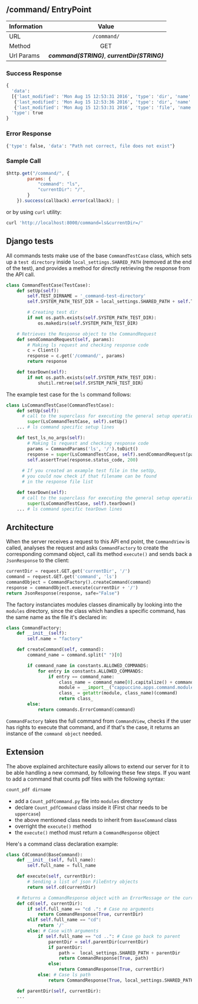 ## /command/ EntryPoint

| Information | Value |
| ----------- |:-------------:|
| URL      | `/command/`        |
| Method   |           GET      |
| Url Params | ***command(STRING)***, ***currentDir(STRING)***      |

### Success Response

```python
{ 
  'data':
  [{'last_modified': 'Mon Aug 15 12:53:31 2016', 'type': 'dir', 'name': u'.X11-unix', 'size': '0.0 Mb'},
   {'last_modified': 'Mon Aug 15 12:53:36 2016', 'type': 'dir', 'name': u'.ICE-unix', 'size': '0.0 Mb'},
   {'last_modified': 'Mon Aug 15 12:53:31 2016', 'type': 'file', 'name': u'.X0-lock', 'size': '11 b'},
  'type': true
}
```         
### Error Response
```python
{'type': false, 'data': "Path not correct, file does not exist"}           |
```

### Sample Call

```javascript
$http.get("/command/", {
        params: {
            "command": "ls",
            "currentDir": "/",
        }
    }).success(callback).error(callback); |
```

or by using `curl` utility:
```bash
curl 'http://localhost:8000/command=ls&currentDir=/'
```
## Django tests
All commands tests make use of the base `CommandTestCase` class, which sets up a `test directory` inside `local_settings.SHARED_PATH` (removed at the end of the test), and provides a method for directly retrieving the response from the API call.

```python
class CommandTestCase(TestCase):
	def setUp(self):
		self.TEST_DIRNAME = '_command-test-directory'
		self.SYSTEM_PATH_TEST_DIR = local_settings.SHARED_PATH + self.TEST_DIRNAME

		# Creating test dir
		if not os.path.exists(self.SYSTEM_PATH_TEST_DIR):
		    os.makedirs(self.SYSTEM_PATH_TEST_DIR)

	# Retrieves the Response object to the CommandRequest
	def sendCommandRequest(self, params):
		# Making ls request and checking response code
		c = Client()
		response = c.get('/command/', params)
		return response

	def tearDown(self):
		if not os.path.exists(self.SYSTEM_PATH_TEST_DIR):
			shutil.rmtree(self.SYSTEM_PATH_TEST_DIR)
```

The example test case for the `ls` command follows:

```python
class LsCommandTestCase(CommandTestCase):
	def setUp(self):
	  # call to the superclass for executing the general setup operations
		super(LsCommandTestCase, self).setUp()
    ... # ls command specific setup lines

	def test_ls_no_args(self):
		# Making ls request and checking response code
		params = CommandParams('ls', '/').toDict()
		response = super(LsCommandTestCase, self).sendCommandRequest(params)
		self.assertTrue(response.status_code, 200)
	
	  # If you created an example test file in the setUp,
	  # you could now check if that filename can be found
	  # in the response file list

	def tearDown(self):
	  # call to the superclass for executing the general setup operations
		super(LsCommandTestCase, self).tearDown()
    ... # ls command specific tearDown lines

```

## Architecture
When the server receives a request to this API end point, the `CommandView` is called, analyses the request and asks `CommandFactory` to create the corresponding command object, call its method `execute()` and sends back a `JsonResponse` to the client:

```python
currentDir = request.GET.get('currentDir', '/')
command = request.GET.get('command', 'ls')
commandObject = CommandFactory().createCommand(command)
response = commandObject.execute(currentDir + '/')
return JsonResponse(response, safe="False")
```

The factory instanciates modules classes dinamically by looking into the `modules` directory, since the class which handles a specific command, has the same name as the file it's declared in:

```python
class CommandFactory:
    def __init__(self):
        self.name = "factory"

    def createCommand(self, command):
        command_name = command.split(" ")[0]

        if command_name in constants.ALLOWED_COMMANDS:
            for entry in constants.ALLOWED_COMMANDS:
                if entry == command_name:
                    class_name = command_name[0].capitalize() + command_name[1:] + "Command"
                    module = __import__("cappuccino.apps.command.modules." + class_name, globals(), locals(), [class_name], 0)
                    class_ = getattr(module, class_name)(command)
                    return class_
        else:
            return commands.ErrorCommand(command)
```

`CommandFactory` takes the full command from `CommandView`, checks if the user has rights to execute that command, and if that's the case, it returns an instance of the `command object` needed.

## Extension
The above explained architecture easily allows to extend our server for it to be able handling a new command, by following these few steps.
If you want to add a command that counts pdf files with the following syntax:
```bash
count_pdf dirname
```

- add a `Count_pdfCommand.py` file into `modules` directory
- declare `Count_pdfCommand` class inside it (First char needs to be `uppercase`)
- the above mentioned class needs to inherit from `BaseCommand` class
- overright the `execute()` method
- the `execute()` method must return a `CommandResponse` object

Here's a command class declaration example:
```python
class CdCommand(BaseCommand):
    def __init__(self, full_name):
        self.full_name = full_name

    def execute(self, currentDir):
        # Sending a list of json FileEntry objects
        return self.cd(currentDir)

    # Returns a CommandResponse object with an ErrorMessage or the currentDir value after the command execution
    def cd(self, currentDir):
        if self.full_name == "cd .": # Case no arguments
            return CommandResponse(True, currentDir)
        elif self.full_name == "cd":
            return '/'
        else: # Case with arguments
            if self.full_name == "cd ..": # Case go back to parent
                parentDir = self.parentDir(currentDir)
                if parentDir:
                    path =  local_settings.SHARED_PATH + parentDir
                    return CommandResponse(True, path)
                else:
                    return CommandResponse(True, currentDir)
            else: # Case ls path
                return CommandResponse(True, local_settings.SHARED_PATH + self.full_name.split(' ')[1])

    def parentDir(self, currentDir):
	...
```


